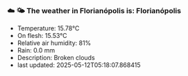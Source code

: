### ☁️ 🌤️  The weather in Florianópolis is: Florianópolis

- Temperature: 15.78°C
- On flesh: 15.53°C
- Relative air humidity: 81%
- Rain: 0.0 mm
- Description: Broken clouds
- last updated: 2025-05-12T05:18:07.868415
